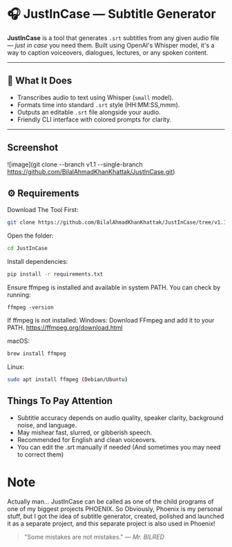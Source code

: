 # 🎧 JustInCase — Subtitle Generator



**JustInCase** is a tool that generates `.srt` subtitles from any given audio file — *just in case* you need them. Built using OpenAI's Whisper model, it's a way to caption voiceovers, dialogues, lectures, or any spoken content.

---

## 🧠 What It Does

- Transcribes audio to text using Whisper (`small` model).
- Formats time into standard `.srt` style (HH:MM:SS,mmm).
- Outputs an editable `.srt` file alongside your audio.
- Friendly CLI interface with colored prompts for clarity.

---

## Screenshot
![image](git clone --branch v1.1 --single-branch https://github.com/BilalAhmadKhanKhattak/JustInCase.git)


## ⚙️ Requirements
Download The Tool First:
```bash
git clone https://github.com/BilalAhmadKhanKhattak/JustInCase/tree/v1.1
```
Open the folder:
```bash
cd JustInCase
```

Install dependencies:

```bash
pip install -r requirements.txt
```

Ensure ffmpeg is installed and available in system PATH.
You can check by running:
```
ffmpeg -version
```

If ffmpeg is not installed:
Windows: Download FFmpeg and add it to your PATH.
https://ffmpeg.org/download.html

macOS: 
```bash
brew install ffmpeg
```
Linux: 
```bash
sudo apt install ffmpeg (Debian/Ubuntu)
```

## Things To Pay Attention
- Subtitle accuracy depends on audio quality, speaker clarity, background noise, and language.
- May mishear fast, slurred, or gibberish speech.
- Recommended for English and clean voiceovers.
- You can edit the .srt manually if needed (And sometimes you may need to correct them)


# Note
Actually man... JustInCase can be called as one of the child programs of one of my biggest projects PHOENIX. So Obviously, Phoenix is my personal stuff, but I got the idea of subtitle generator, created, polished and launched it as a separate project, and this separate project is also used in Phoenix!


> "Some mistakes are not mistakes." — *Mr. BILRED*
